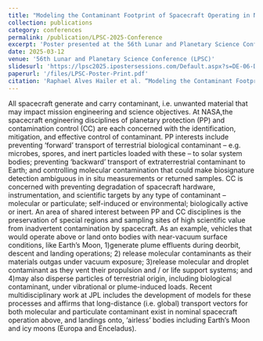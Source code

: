 ```yaml
---
title: "Modeling the Contaminant Footprint of Spacecraft Operating in Near-Vacuum"
collection: publications
category: conferences
permalink: /publication/LPSC-2025-Conference
excerpt: 'Poster presented at the 56th Lunar and Planetary Science Conference (LPSC), showcasing the advancements in the contamination control studies at JPL. The work is focused in characterizing and quantifying close and long range organic contamination due to spacecraft venting systems in space exploration missions'
date: 2025-03-12
venue: '56th Lunar and Planetary Science Conference (LPSC)'
slidesurl: 'https://lpsc2025.ipostersessions.com/Default.aspx?s=DE-06-DE-CD-40-F3-3D-AD-8B-1E-E8-2D-96-9F-62-82'
paperurl: '/files/LPSC-Poster-Print.pdf'
citation: 'Raphael Alves Hailer et al. “Modeling the Contaminant Footprint of Spacecraft Operating in Near-Vacuum”. In: 56th Lunar and Planetary Science Conference (LPSC). The Woodlands, Texas, United States, Mar. 2025. doi: 10.13140/RG.2.2.30992.52484.'
---
```


All spacecraft generate and carry contaminant, i.e. unwanted material that may impact mission engineering and science objectives. At NASA,the spacecraft engineering disciplines of planetary protection (PP) and contamination control (CC) are each concerned with the identification, mitigation, and effective control of contaminant. PP interests include preventing ‘forward’ transport of terrestrial biological contaminant – e.g. microbes, spores, and inert particles loaded with these – to solar system bodies; preventing ‘backward’ transport of extraterrestrial contaminant to Earth; and controlling molecular contamination that could make biosignature detection ambiguous in in situ measurements or returned samples. CC is concerned with preventing degradation of spacecraft hardware, instrumentation, and scientific targets by any type of contaminant – molecular or particulate; self-induced or environmental; biologically active or inert. An area of shared interest between PP and CC disciplines is the preservation of special regions and sampling sites of high scientific value from inadvertent contamination by spacecraft. As an example, vehicles that would operate above or land onto bodies with near-vacuum surface conditions, like Earth’s Moon, 1)generate plume effluents during deorbit, descent and landing operations; 2) release molecular contaminants as their materials outgas under vacuum exposure; 3)release molecular and droplet contaminant as they vent their propulsion and / or life support systems; and 4)may also disperse particles of terrestrial origin, including biological contaminant, under vibrational or plume-induced loads. Recent multidisciplinary work at JPL includes the development of models for these processes and affirms that long-distance (i.e. global) transport vectors for both molecular and particulate contaminant exist in nominal spacecraft operation above, and landings onto, ‘airless’ bodies including Earth’s Moon and icy moons (Europa and Enceladus).
